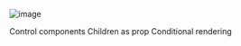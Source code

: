 ![image](https://github.com/user-attachments/assets/844eb419-91e7-4098-98b1-bf5d9980bf9c)

Control components
Children as prop
Conditional rendering
